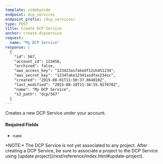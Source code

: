 ```yaml
---
template: sidebyside
endpoint: dcp_services
endpoint_prefix: /dcp_services/
type: POST
title: Create DCP Service
anchor: create-dcpservice
request:
  name: "My DCP Service"
response: |
  {
    "id": 567,
    "account_id": 123456,
    "archived": false,
    "aws_access_key": "123423asfakedf12vh451234",
    "aws_secret_key": "1234fake12341asdfas234zc",
    "created": "2015-08-01T11:50:37.864010Z",
    "last_modified": "2015-08-18T21:38:55.927670Z",
    "name": "My DCP Service",
    "s3_path": "dcp/567"
  }
---
```


Creates a new DCP Service under your account.

#### Required Fields
- `name`

<div class="attention attention--warning push--bottom">
*NOTE:* The DCP Service is not yet associated to any project. After creating a DCP Service, be sure to associate a
project to the DCP Service using [update project](/rest/reference/index.html#update-project).
</div>
